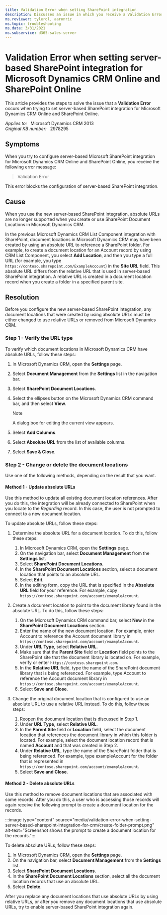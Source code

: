 ```yaml
---
title: Validation Error when setting SharePoint integration
description: Discusses an issue in which you receive a Validation Error error message when you try to configure server-based SharePoint integration for Microsoft Dynamics CRM Online and SharePoint Online. Provides a resolution.
ms.reviewer: tylerol, aaronric
ms.topic: troubleshooting
ms.date: 3/31/2021
ms.subservice: d365-sales-server
---
```

# Validation Error when setting server-based SharePoint integration for Microsoft Dynamics CRM Online and SharePoint Online

This article provides the steps to solve the issue that a **Validation Error** occurs when trying to set server-based SharePoint integration for Microsoft Dynamics CRM Online and SharePoint Online.

_Applies to:_ &nbsp; Microsoft Dynamics CRM 2013  
_Original KB number:_ &nbsp; 2978295

## Symptoms

When you try to configure server-based Microsoft SharePoint integration for Microsoft Dynamics CRM Online and SharePoint Online, you receive the following error message:

> Validation Error

This error blocks the configuration of server-based SharePoint integration.

## Cause

When you use the new server-based SharePoint integration, absolute URLs are no longer supported when you create or use SharePoint Document Locations in Microsoft Dynamics CRM.

In the previous Microsoft Dynamics CRM List Component integration with SharePoint, document locations in Microsoft Dynamics CRM may have been created by using an absolute URL to reference a SharePoint folder. For example, to create a document location for an Account record by using CRM List Component, you select **Add Location**, and then you type a full URL (for example, you type `https://contoso.sharepoint.com/ExampleAccount`) in the **Site URL** field. This absolute URL differs from the relative URL that is used in server-based SharePoint integration. A relative URL is created in a document location record when you create a folder in a specified parent site.

## Resolution

Before you configure the new server-based SharePoint integration, any document locations that were created by using absolute URLs must be either changed to use relative URLs or removed from Microsoft Dynamics CRM.

### Step 1 - Verify the URL type

To verify which document locations in Microsoft Dynamics CRM have absolute URLs, follow these steps:

1. In Microsoft Dynamics CRM, open the **Settings** page.
2. Select **Document Management** from the **Settings** list in the navigation bar.
3. Select **SharePoint Document Locations**.
4. Select the ellipses button on the Microsoft Dynamics CRM command bar, and then select **View**.

    > [!NOTE]
    > A dialog box for editing the current view appears.

5. Select **Add Columns**.
6. Select **Absolute URL** from the list of available columns.
7. Select **Save & Close**.

### Step 2 - Change or delete the document locations

Use one of the following methods, depending on the result that you want.

#### Method 1 - Update absolute URLs

Use this method to update all existing document location references. After you do this, the integration will be already connected to SharePoint when you locate to the *Regarding* record. In this case, the user is not prompted to connect to a new document location.

To update absolute URLs, follow these steps:

1. Determine the absolute URL for a document location. To do this, follow these steps:

   1. In Microsoft Dynamics CRM, open the **Settings** page.
   2. On the navigation bar, select **Document Management** from the **Settings** list.
   3. Select **SharePoint Document Locations**.
   4. In the **SharePoint Document Locations** section, select a document location that points to an absolute URL.
   5. Select **Edit**.
   6. In the editing form, copy the URL that is specified in the **Absolute URL** field for your reference. For example, copy `https://contoso.sharepoint.com/account/exampleAccount`.
2. Create a document location to point to the document library found in the absolute URL. To do this, follow these steps:

   1. On the Microsoft Dynamics CRM command bar, select **New** in the **SharePoint Document Locations** section.
   2. Enter the name of the new document location. For example, enter Account to reference the Account document library in `https://contoso.sharepoint.com/account/exampleAccount`.
   3. Under **URL Type**, select **Relative URL**.
   4. Make sure that the **Parent Site** field or **Location** field points to the SharePoint site that the document library is located on. For example, verify or enter `https://contoso.sharepoint.com`.
   5. In the **Relative URL** field, type the name of the SharePoint document library that is being referenced. For example, type Account to reference the Account document library in `https://contoso.sharepoint.com/account/exampleAccount`.
   6. Select **Save and Close**.
3. Change the original document location that is configured to use an absolute URL to use a relative URL instead. To do this, follow these steps:
   1. Reopen the document location that is discussed in Step 1.
   2. Under **URL Type**, select **Relative URL**.
   3. In the **Parent Site** field or **Location** field, select the document location that references the document library in which this folder is located. For example, select the document location record that is named **Account** and that was created in Step 2.
   4. Under **Relative URL**, type the name of the SharePoint folder that is being referenced. For example, type exampleAccount for the folder that is represented in `https://contoso.sharepoint.com/account/exampleAccount`.
   5. Select **Save and Close**.

#### Method 2 - Delete absolute URLs

Use this method to remove document locations that are associated with some records. After you do this, a user who is accessing those records will again receive the following prompt to create a document location for the records.

:::image type="content" source="media/validation-error-when-setting-server-based-sharepoint-integration-for-crm/create-folder-prompt.png" alt-text="Screenshot shows the prompt to create a document location for the records.":::

To delete absolute URLs, follow these steps:

1. In Microsoft Dynamics CRM, open the **Settings** page.
2. On the navigation bar, select **Document Management** from the **Settings** list.
3. Select **SharePoint Document Locations**.
4. In the **SharePoint Document Locations** section, select all the document location records that use an absolute URL.
5. Select **Delete**.

After you replace any document locations that use absolute URLs by using relative URLs, or after you remove any document locations that use absolute URLs, try to enable server-based SharePoint integration again.
